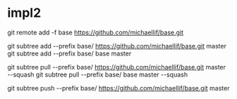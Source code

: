 # impl2

git remote add -f base https://github.com/michaellif/base.git

git subtree add --prefix base/ https://github.com/michaellif/base.git master
git subtree add --prefix base/ base master

git subtree pull --prefix base/ https://github.com/michaellif/base.git master --squash
git subtree pull --prefix base/ base master --squash

git subtree push --prefix base/ https://github.com/michaellif/base.git master
